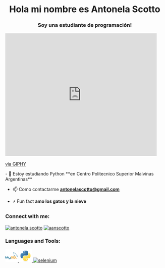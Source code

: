 <h1 align="center">Hola mi nombre es Antonela Scotto</h1>
<h3 align="center">Soy una estudiante de programación!</h3>
<iframe src="https://giphy.com/embed/lP8ezu4iNVmZYOZn3j" width="480" height="388" frameBorder="0" class="giphy-embed" allowFullScreen></iframe><p><a href="https://giphy.com/gifs/gaming-online-friends-lP8ezu4iNVmZYOZn3j">via GIPHY</a></p>
- 🌱 Estoy estudiando Python **en Centro Politecnico Superior Malvinas Argentinas**

- 📫 Como contactarme **antonelascotto@gmail.com**

- ⚡ Fun fact **amo los gatos y la nieve**

<h3 align="left">Connect with me:</h3>
<p align="left">
<a href="https://linkedin.com/in/antonela scotto" target="blank"><img align="center" src="https://raw.githubusercontent.com/rahuldkjain/github-profile-readme-generator/master/src/images/icons/Social/linked-in-alt.svg" alt="antonela scotto" height="30" width="40" /></a>
<a href="https://instagram.com/aanscotto" target="blank"><img align="center" src="https://raw.githubusercontent.com/rahuldkjain/github-profile-readme-generator/master/src/images/icons/Social/instagram.svg" alt="aanscotto" height="30" width="40" /></a>
</p>

<h3 align="left">Languages and Tools:</h3>
<p align="left"> <a href="https://www.mysql.com/" target="_blank" rel="noreferrer"> <img src="https://raw.githubusercontent.com/devicons/devicon/master/icons/mysql/mysql-original-wordmark.svg" alt="mysql" width="40" height="40"/> </a> <a href="https://www.python.org" target="_blank" rel="noreferrer"> <img src="https://raw.githubusercontent.com/devicons/devicon/master/icons/python/python-original.svg" alt="python" width="40" height="40"/> </a> <a href="https://www.selenium.dev" target="_blank" rel="noreferrer"> <img src="https://raw.githubusercontent.com/detain/svg-logos/780f25886640cef088af994181646db2f6b1a3f8/svg/selenium-logo.svg" alt="selenium" width="40" height="40"/> </a> </p>
